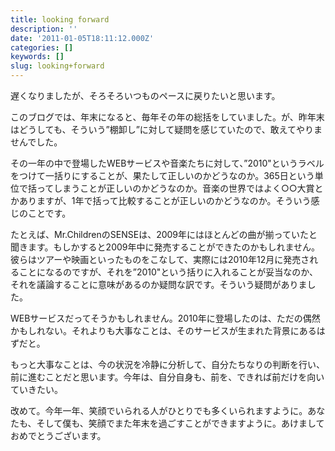 ```yaml
---
title: looking forward
description: ''
date: '2011-01-05T18:11:12.000Z'
categories: []
keywords: []
slug: looking+forward
---
```

遅くなりましたが、そろそろいつものペースに戻りたいと思います。

このブログでは、年末になると、毎年その年の総括をしていました。が、昨年末はどうしても、そういう”棚卸し”に対して疑問を感じていたので、敢えてやりませんでした。

その一年の中で登場したWEBサービスや音楽たちに対して、”2010"というラベルをつけて一括りにすることが、果たして正しいのかどうなのか。365日という単位で括ってしまうことが正しいのかどうなのか。音楽の世界ではよく○○大賞とかありますが、1年で括って比較することが正しいのかどうなのか。そういう感じのことです。

たとえば、Mr.ChildrenのSENSEは、2009年にはほとんどの曲が揃っていたと聞きます。もしかすると2009年中に発売することができたのかもしれません。彼らはツアーや映画といったものをこなして、実際には2010年12月に発売されることになるのですが、それを”2010"という括りに入れることが妥当なのか、それを議論することに意味があるのか疑問な訳です。そういう疑問がありました。

WEBサービスだってそうかもしれません。2010年に登場したのは、ただの偶然かもしれない。それよりも大事なことは、そのサービスが生まれた背景にあるはずだと。

もっと大事なことは、今の状況を冷静に分析して、自分たちなりの判断を行い、前に進むことだと思います。今年は、自分自身も、前を、できれば前だけを向いていきたい。

改めて。今年一年、笑顔でいられる人がひとりでも多くいられますように。あなたも、そして僕も、笑顔でまた年末を過ごすことができますように。あけましておめでとうございます。